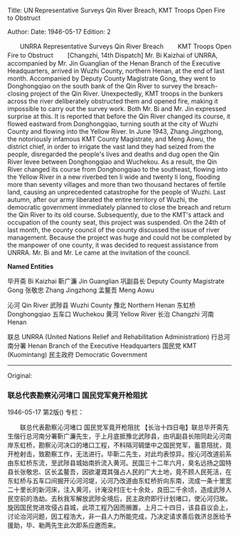 Title: UN Representative Surveys Qin River Breach, KMT Troops Open Fire to Obstruct

Author:
Date: 1946-05-17
Edition: 2

　　UNRRA Representative Surveys Qin River Breach
　　KMT Troops Open Fire to Obstruct
　　[Changzhi, 14th Dispatch] Mr. Bi Kaizhai of UNRRA, accompanied by Mr. Jin Guanglian of the Henan Branch of the Executive Headquarters, arrived in Wuzhi County, northern Henan, at the end of last month. Accompanied by Deputy County Magistrate Gong, they went to Donghongqiao on the south bank of the Qin River to survey the breach-closing project of the Qin River. Unexpectedly, KMT troops in the bunkers across the river deliberately obstructed them and opened fire, making it impossible to carry out the survey work. Both Mr. Bi and Mr. Jin expressed surprise at this. It is reported that before the Qin River changed its course, it flowed eastward from Donghongqiao, turning south at the city of Wuzhi County and flowing into the Yellow River. In June 1943, Zhang Jingzhong, the notoriously infamous KMT County Magistrate, and Meng Aowu, the district chief, in order to irrigate the vast land they had seized from the people, disregarded the people's lives and deaths and dug open the Qin River levee between Donghongqiao and Wuchekou. As a result, the Qin River changed its course from Donghongqiao to the southeast, flowing into the Yellow River in a new riverbed ten li wide and twenty li long, flooding more than seventy villages and more than two thousand hectares of fertile land, causing an unprecedented catastrophe for the people of Wuzhi. Last autumn, after our army liberated the entire territory of Wuzhi, the democratic government immediately planned to close the breach and return the Qin River to its old course. Subsequently, due to the KMT's attack and occupation of the county seat, this project was suspended. On the 24th of last month, the county council of the county discussed the issue of river management. Because the project was huge and could not be completed by the manpower of one county, it was decided to request assistance from UNRRA. Mr. Bi and Mr. Le came at the invitation of the council.



**Named Entities**


毕开斋  Bi Kaizhai
靳广濂  Jin Guanglian
巩副县长  Deputy County Magistrate Gong
张敬忠  Zhang Jingzhong
孟鳌吾  Meng Aowu

沁河  Qin River
武陟县  Wuzhi County
豫北  Northern Henan
东虹桥  Donghongqiao
五车口  Wuchekou
黄河  Yellow River
长治  Changzhi
河南  Henan

联总  UNRRA (United Nations Relief and Rehabilitation Administration)
行总河南分署 Henan Branch of the Executive Headquarters
国民党  KMT (Kuomintang)
民主政府  Democratic Government



<hr /> 

Original: 


### 联总代表勘察沁河堵口  国民党军竟开枪阻扰

1946-05-17
第2版()
专栏：

　　联总代表勘察沁河堵口
    国民党军竟开枪阻扰
    【长治十四日电】联总毕开斋先生偕行总河南分署靳广濂先生，于上月底抵豫北武陟县，由巩副县长陪同赴沁河南岸东虹桥，勘察沁河决口的堵口工程，不料隔河碉堡中之国民党军，蓄意阻扰，竟开枪射击，致勘察工作，无法进行。毕靳二先生，对此均表惊异。按沁河改道前系由东虹桥东流，至武陟县城始南折流入黄河。民国三十二年六月，臭名远扬之国特县长张敬忠、区长孟鳌吾，因欲灌溉其强占人民的广大土地，竟不顾人民死活，在东虹桥与五车口间掘开沁河河堤，沁河乃改道由东虹桥折向东南，流成一条十里宽二十里长的新河床，注入黄河，计淹没村庄七十余处，良田二千余顷，造成武陟人民空前的浩劫。去秋我军解放武陟全境后，民主政府即行计划堵口，使沁河归故。旋因国民党进攻侵占县城，此项工程乃因而搁置，上月二十四日，该县县议会上，讨论治河问题，因工程浩大，非一县人力所能完成，乃决定请求善后救济总医给予援助，毕、勒两先生此次即系应邀而来。
